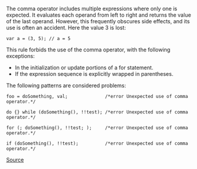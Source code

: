 The comma operator includes multiple expressions where only one is expected. It evaluates each operand from left to right and returns the value of the last operand. However, this frequently obscures side effects, and its use is often an accident. Here the value 3 is lost:

```
var a = (3, 5); // a = 5
```

This rule forbids the use of the comma operator, with the following exceptions:
* In the initialization or update portions of a for statement.
* If the expression sequence is explicitly wrapped in parentheses.

The following patterns are considered problems:

```
foo = doSomething, val;              /*error Unexpected use of comma operator.*/

do {} while (doSomething(), !!test); /*error Unexpected use of comma operator.*/

for (; doSomething(), !!test; );     /*error Unexpected use of comma operator.*/

if (doSomething(), !!test);          /*error Unexpected use of comma operator.*/
```

[Source](http://eslint.org/docs/rules/no-sequences)
